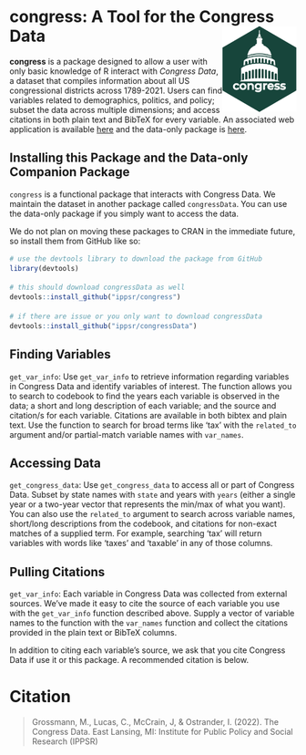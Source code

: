 
<!-- README.md is generated from README.Rmd. Please edit that file -->

# congress: A Tool for the Congress Data <img src="figures/congress.png" height="150" align="right"/>

**congress** is a package designed to allow a user with only basic
knowledge of R interact with *Congress Data*, a dataset that compiles
information about all US congressional districts across 1789-2021. Users
can find variables related to demographics, politics, and policy; subset
the data across multiple dimensions; and access citations in both plain
text and BibTeX for every variable. An associated web application is
available [here](https://congress.ippsr.msu.edu/congress/) and the
data-only package is [here](https://github.com/IPPSR/congressData).

## Installing this Package and the Data-only Companion Package

`congress` is a functional package that interacts with Congress Data. We
maintain the dataset in another package called `congressData`. You can
use the data-only package if you simply want to access the data.

We do not plan on moving these packages to CRAN in the immediate future,
so install them from GitHub like so:

``` r
# use the devtools library to download the package from GitHub
library(devtools)

# this should download congressData as well
devtools::install_github("ippsr/congress")

# if there are issue or you only want to download congressData
devtools::install_github("ippsr/congressData")
```

## Finding Variables

`get_var_info`: Use `get_var_info` to retrieve information regarding
variables in Congress Data and identify variables of interest. The
function allows you to search to codebook to find the years each
variable is observed in the data; a short and long description of each
variable; and the source and citation/s for each variable. Citations are
available in both bibtex and plain text. Use the function to search for
broad terms like ‘tax’ with the `related_to` argument and/or
partial-match variable names with `var_names`.

## Accessing Data

`get_congress_data`: Use `get_congress_data` to access all or part of
Congress Data. Subset by state names with `state` and years with `years`
(either a single year or a two-year vector that represents the min/max
of what you want). You can also use the `related_to` argument to search
across variable names, short/long descriptions from the codebook, and
citations for non-exact matches of a supplied term. For example,
searching ‘tax’ will return variables with words like ‘taxes’ and
‘taxable’ in any of those columns.

## Pulling Citations

`get_var_info`: Each variable in Congress Data was collected from
external sources. We’ve made it easy to cite the source of each variable
you use with the `get_var_info` function described above. Supply a
vector of variable names to the function with the `var_names` function
and collect the citations provided in the plain text or BibTeX columns.

In addition to citing each variable’s source, we ask that you cite
Congress Data if use it or this package. A recommended citation is
below.

# Citation

> Grossmann, M., Lucas, C., McCrain, J, & Ostrander, I. (2022). The
> Congress Data. East Lansing, MI: Institute for Public Policy and
> Social Research (IPPSR)
